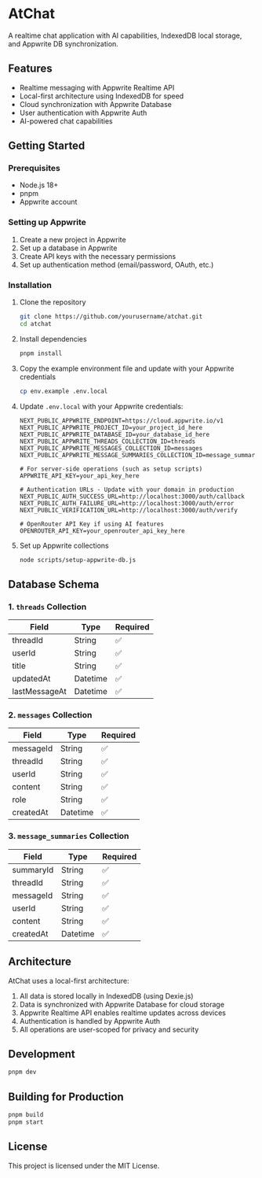 # AtChat

A realtime chat application with AI capabilities, IndexedDB local storage, and Appwrite DB synchronization.

## Features

- Realtime messaging with Appwrite Realtime API
- Local-first architecture using IndexedDB for speed
- Cloud synchronization with Appwrite Database
- User authentication with Appwrite Auth
- AI-powered chat capabilities

## Getting Started

### Prerequisites

- Node.js 18+
- pnpm
- Appwrite account

### Setting up Appwrite

1. Create a new project in Appwrite
2. Set up a database in Appwrite
3. Create API keys with the necessary permissions
4. Set up authentication method (email/password, OAuth, etc.)

### Installation

1. Clone the repository
   ```bash
   git clone https://github.com/yourusername/atchat.git
   cd atchat
   ```

2. Install dependencies
   ```bash
   pnpm install
   ```

3. Copy the example environment file and update with your Appwrite credentials
   ```bash
   cp env.example .env.local
   ```

4. Update `.env.local` with your Appwrite credentials:
   ```
   NEXT_PUBLIC_APPWRITE_ENDPOINT=https://cloud.appwrite.io/v1
   NEXT_PUBLIC_APPWRITE_PROJECT_ID=your_project_id_here
   NEXT_PUBLIC_APPWRITE_DATABASE_ID=your_database_id_here
   NEXT_PUBLIC_APPWRITE_THREADS_COLLECTION_ID=threads
   NEXT_PUBLIC_APPWRITE_MESSAGES_COLLECTION_ID=messages
   NEXT_PUBLIC_APPWRITE_MESSAGE_SUMMARIES_COLLECTION_ID=message_summaries
   
   # For server-side operations (such as setup scripts)
   APPWRITE_API_KEY=your_api_key_here
   
   # Authentication URLs - Update with your domain in production
   NEXT_PUBLIC_AUTH_SUCCESS_URL=http://localhost:3000/auth/callback
   NEXT_PUBLIC_AUTH_FAILURE_URL=http://localhost:3000/auth/error
   NEXT_PUBLIC_VERIFICATION_URL=http://localhost:3000/auth/verify
   
   # OpenRouter API Key if using AI features
   OPENROUTER_API_KEY=your_openrouter_api_key_here
   ```

5. Set up Appwrite collections
   ```bash
   node scripts/setup-appwrite-db.js
   ```

## Database Schema

### 1. `threads` Collection

| Field           | Type      | Required |
|-----------------|-----------|----------|
| threadId        | String    | ✅       |
| userId          | String    | ✅       |
| title           | String    | ✅       |
| updatedAt       | Datetime  | ✅       |
| lastMessageAt   | Datetime  | ✅       |

### 2. `messages` Collection

| Field     | Type      | Required |
|-----------|-----------|----------|
| messageId | String    | ✅       |
| threadId  | String    | ✅       |
| userId    | String    | ✅       |
| content   | String    | ✅       |
| role      | String    | ✅       |
| createdAt | Datetime  | ✅       |

### 3. `message_summaries` Collection

| Field      | Type      | Required |
|------------|-----------|----------|
| summaryId  | String    | ✅       |
| threadId   | String    | ✅       |
| messageId  | String    | ✅       |
| userId     | String    | ✅       |
| content    | String    | ✅       |
| createdAt  | Datetime  | ✅       |

## Architecture

AtChat uses a local-first architecture:

1. All data is stored locally in IndexedDB (using Dexie.js)
2. Data is synchronized with Appwrite Database for cloud storage
3. Appwrite Realtime API enables realtime updates across devices
4. Authentication is handled by Appwrite Auth
5. All operations are user-scoped for privacy and security

## Development

```bash
pnpm dev
```

## Building for Production

```bash
pnpm build
pnpm start
```

## License

This project is licensed under the MIT License.
